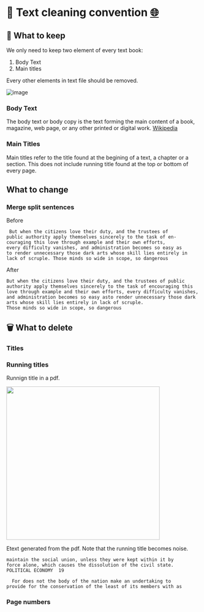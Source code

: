 # 🧹 Text cleaning convention [ 🌐](https://monlamai.github.io/Wiki/#/mt/cleaning-convention)

## 💾 What to keep
We only need to keep two element of every text book: 
1. Body Text
2. Main titles

Every other elements in text file should be removed.


![image](https://user-images.githubusercontent.com/124768143/219857180-431ab9b1-b8f4-4d14-b315-1a6fa5352816.png)

### Body Text
The body text or body copy is the text forming the main content of a book, magazine, web page, or any other printed or digital work. [Wikipedia](https://en.wikipedia.org/wiki/Body_text)

### Main Titles 
Main titles refer to the title found at the begining of a text, a chapter or a section. This does not include running title found at the top or bottom of every page.

## What to change
### Merge split sentences
Before

```
 But when the citizens love their duty, and the trustees of
public authority apply themselves sincerely to the task of en-
couraging this love through example and their own efforts,
every difficulty vanishes, and administration becomes so easy as
to render unnecessary those dark arts whose skill lies entirely in
lack of scruple. Those minds so wide in scope, so dangerous
```
After

```
But when the citizens love their duty, and the trustees of public authority apply themselves sincerely to the task of encouraging this love through example and their own efforts, every difficulty vanishes, and administration becomes so easy asto render unnecessary those dark arts whose skill lies entirely in lack of scruple. 
Those minds so wide in scope, so dangerous
```


## 🗑️ What to delete

### Titles

### Running titles 

Runnign title in a pdf.

<img src="https://user-images.githubusercontent.com/124768143/219856498-409c3076-8271-4354-9831-3bacf00f726f.png" width="400">

Etext generated from the pdf. Note that the running title becomes noise.

```
maintain the social union, unless they were kept within it by
force alone, which causes the dissolution of the civil state.
POLITICAL ECONOMY  19

  For does not the body of the nation make an undertaking to
provide for the conservation of the least of its members with as
```

### Page numbers


